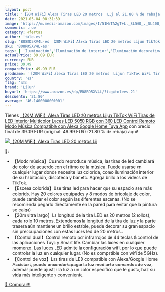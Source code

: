 ```yaml
---
layout: post
title: '【20M WiFi】Alexa Tiras LED 20 metros  Lij al 21.80 % de rebaja'
date: 2021-05-04 08:31:39
image: 'https://m.media-amazon.com/images/I/51MeTA2gT+L._SL500_._SL400_.jpg'
comments: true
category: ofertas
author: 'tole.es'
slug: 'B08RD5XV4L-es 【20M WiFi】Alexa Tiras LED 20 metros Lijun TikTok WiFi...'
sku: 'B08RD5XV4L-es'
tags: [ 'Iluminación','Iluminación de interior','Iluminación decorativa y para usos específicos de interior','Tiras LED de interior','alexa','google','home','lijun', ]
actualPrice: 39.09 EUR
currency: EUR
price: 39.09
comparePrice: 49.99 EUR
prodname: '【20M WiFi】Alexa Tiras LED 20 metros  Lijun TikTok WiFi Tiras de LED Interior Multicolor Luces LED 5050 RGB con 360 LED Control Remoto  Modo Música Compatible con Alexa  Google Home  Tuya App'
country: 'es'
flag: '🇪🇸'
brand: 'Lijun'
buyurl: 'https://www.amazon.es/dp/B08RD5XV4L/?tag=tolees-21'
descuento: '21.80'
average: '46.1400000000001'
---
```


Tienes [【20M WiFi】Alexa Tiras LED 20 metros  Lijun TikTok WiFi Tiras de LED Interior Multicolor Luces LED 5050 RGB con 360 LED Control Remoto  Modo Música Compatible con Alexa  Google Home  Tuya App](https://www.amazon.es/dp/B08RD5XV4L/?tag=tolees-21) con precio final de  39.09 EUR (original: 49.99 EUR) (21.80 %  de rebaja) aqui!

[![【20M WiFi】Alexa Tiras LED 20 metros  Lij](https://m.media-amazon.com/images/I/51MeTA2gT+L._SL500_._SL400_.jpg)](https://www.amazon.es/dp/B08RD5XV4L/?tag=tolees-21)

🔎:

- 【Modo música】Cuando reproduce música, las tiras de led cambiará de color de acuerdo con el ritmo de la música. Puede usarse en cualquier lugar donde necesite luz colorida, como iluminación interior de su habitación, discoteca y bar etc. Agrega brillo a los videos de TikTok.
- 【Escena colorida】Use tiras led para hacer que su espacio sea más colorido. Hay 20 colores equipados y 8 modos de bricolaje de color, puede cambiar el color según las diferentes escenas. (No se recomienda pegarlo directamente en la pared para evitar que la pintura se caiga)
- 【20m ultra largo】La longitud de la tira LED es 20 metros (2 rollos), cada rollo 10 metros. Extendemos la longitud de la tira de luz y la parte trasera aún mantiene un brillo estable, puede decorar su gran espacio sin preocupaciones con estas luces led de 20 metros..
- 【Control dual】Control remoto por infrarrojos de 44 teclas & control de las aplicaciones Tuya y Smart life. Cambiar las luces en cualquier momento. Las luces LED admite la configuración wifi, por lo que puede controlar la luz en cualquier lugar. (No es compatible con wifi de 5GHz).
- 【Control de voz】Las tiras de LED compatible con Alexa/Google Home Assistant, puede encender/apagar la luz mediante comandos de voz, además puede ajustar la luz a un color específico que le gusta, haz su vida más inteligente y conveniente.

[🛒 Comprar!!!](https://www.amazon.es/dp/B08RD5XV4L/?tag=tolees-21)
